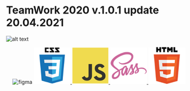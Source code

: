 # TeamWork 2020 v.1.0.1 update 20.04.2021

![alt text](https://i.ibb.co/VpSMsM5/prew.jpg?raw=true)

<p align="center">
<img src="https://www.vectorlogo.zone/logos/figma/figma-icon.svg" alt="figma" width="100" height="100"/> </a> <a href="https://git-scm.com/" target="_blank">
<img src="https://raw.githubusercontent.com/devicons/devicon/master/icons/css3/css3-original-wordmark.svg" alt="css3" width="100" height="100"/> </a> <a href="https://www.figma.com/" target="_blank">
<img src="https://raw.githubusercontent.com/devicons/devicon/master/icons/javascript/javascript-original.svg" alt="javascript" width="100" height="100"/>
   <img src="https://raw.githubusercontent.com/devicons/devicon/master/icons/sass/sass-original.svg" alt="sass" width="100" height="100"/>
  <img src="https://raw.githubusercontent.com/github/explore/80688e429a7d4ef2fca1e82350fe8e3517d3494d/topics/html/html.png" alt="sass" width="100" height="100"/>
   </p>
